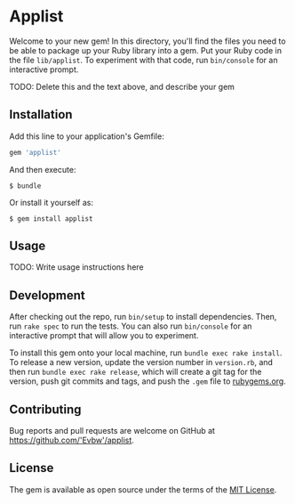 # Applist

Welcome to your new gem! In this directory, you'll find the files you need to be able to package up your Ruby library into a gem. Put your Ruby code in the file `lib/applist`. To experiment with that code, run `bin/console` for an interactive prompt.

TODO: Delete this and the text above, and describe your gem

## Installation

Add this line to your application's Gemfile:

```ruby
gem 'applist'
```

And then execute:

    $ bundle

Or install it yourself as:

    $ gem install applist

## Usage

TODO: Write usage instructions here

## Development

After checking out the repo, run `bin/setup` to install dependencies. Then, run `rake spec` to run the tests. You can also run `bin/console` for an interactive prompt that will allow you to experiment.

To install this gem onto your local machine, run `bundle exec rake install`. To release a new version, update the version number in `version.rb`, and then run `bundle exec rake release`, which will create a git tag for the version, push git commits and tags, and push the `.gem` file to [rubygems.org](https://rubygems.org).

## Contributing

Bug reports and pull requests are welcome on GitHub at https://github.com/'Evbw'/applist.

## License

The gem is available as open source under the terms of the [MIT License](https://opensource.org/licenses/MIT).

